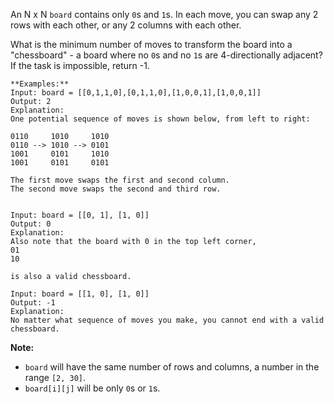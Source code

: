 An N x N `board` contains only `0`s and `1`s. In each move, you can swap any 2
rows with each other, or any 2 columns with each other.

What is the minimum number of moves to transform the board into a "chessboard"
\- a board where no `0`s and no `1`s are 4-directionally adjacent? If the task
is impossible, return -1.

    
    
    **Examples:**
    Input: board = [[0,1,1,0],[0,1,1,0],[1,0,0,1],[1,0,0,1]]
    Output: 2
    Explanation:
    One potential sequence of moves is shown below, from left to right:
    
    0110     1010     1010
    0110 --> 1010 --> 0101
    1001     0101     1010
    1001     0101     0101
    
    The first move swaps the first and second column.
    The second move swaps the second and third row.
    
    
    Input: board = [[0, 1], [1, 0]]
    Output: 0
    Explanation:
    Also note that the board with 0 in the top left corner,
    01
    10
    
    is also a valid chessboard.
    
    Input: board = [[1, 0], [1, 0]]
    Output: -1
    Explanation:
    No matter what sequence of moves you make, you cannot end with a valid chessboard.
    

**Note:**

  * `board` will have the same number of rows and columns, a number in the range `[2, 30]`.
  * `board[i][j]` will be only `0`s or `1`s.

